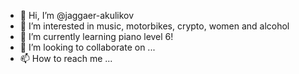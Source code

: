 - 👋 Hi, I’m @jaggaer-akulikov
- 👀 I’m interested in music, motorbikes, crypto, women and alcohol
- 🌱 I’m currently learning piano level 6!
- 💞️ I’m looking to collaborate on ...
- 📫 How to reach me ...

<!---
jaggaer-akulikov/jaggaer-akulikov is a ✨ special ✨ repository because its `README.md` (this file) appears on your GitHub profile.
You can click the Preview link to take a look at your changes.
--->
